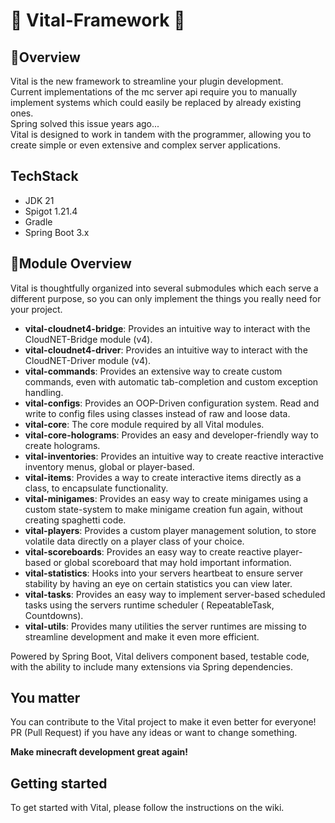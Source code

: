 # 🚀 Vital-Framework 🚀

## 🌟Overview

Vital is the new framework to streamline your plugin development.  
Current implementations of the mc server api require you to manually implement systems which could easily be replaced by
already existing ones.  
Spring solved this issue years ago...  
Vital is designed to work in tandem with the programmer, allowing you to create simple or even extensive and complex
server applications.

## TechStack

- JDK 21
- Spigot 1.21.4
- Gradle
- Spring Boot 3.x

## 🧩Module Overview

Vital is thoughtfully organized into several submodules which each serve a different purpose, so you can only implement
the things you really need for your project.

- **vital-cloudnet4-bridge**: Provides an intuitive way to interact with the CloudNET-Bridge module (v4).
- **vital-cloudnet4-driver**: Provides an intuitive way to interact with the CloudNET-Driver module (v4).
- **vital-commands**: Provides an extensive way to create custom commands, even with automatic tab-completion and custom
  exception handling.
- **vital-configs**: Provides an OOP-Driven configuration system. Read and write to config files using classes instead
  of raw and loose data.
- **vital-core**: The core module required by all Vital modules.
- **vital-core-holograms**: Provides an easy and developer-friendly way to create holograms.
- **vital-inventories**: Provides an intuitive way to create reactive interactive inventory menus, global or
  player-based.
- **vital-items**: Provides a way to create interactive items directly as a class, to encapsulate functionality.
- **vital-minigames**: Provides an easy way to create minigames using a custom state-system to make minigame creation
  fun again, without creating spaghetti code.
- **vital-players**: Provides a custom player management solution, to store volatile data directly on a player class of
  your choice.
- **vital-scoreboards**: Provides an easy way to create reactive player-based or global scoreboard that may hold
  important information.
- **vital-statistics**: Hooks into your servers heartbeat to ensure server stability by having an eye on certain
  statistics you can view later.
- **vital-tasks**: Provides an easy way to implement server-based scheduled tasks using the servers runtime scheduler (
  RepeatableTask, Countdowns).
- **vital-utils**: Provides many utilities the server runtimes are missing to streamline development and make it even
  more efficient.

Powered by Spring Boot, Vital delivers component based, testable code, with the ability to include many extensions via Spring
dependencies.

## You matter

You can contribute to the Vital project to make it even better for everyone!  
PR (Pull Request) if you have any ideas or want to change something.

__Make minecraft development great again!__

## Getting started

To get started with Vital, please follow the instructions on the wiki.
